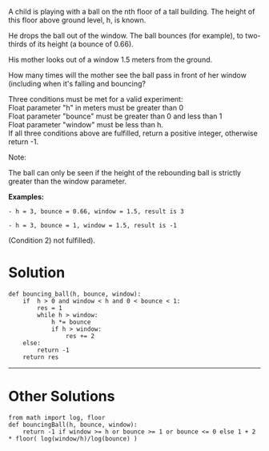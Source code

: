 A child is playing with a ball on the nth floor of a tall building. The height of this floor above ground level, h, is known.

He drops the ball out of the window. The ball bounces (for example), to two-thirds of its height (a bounce of 0.66).

His mother looks out of a window 1.5 meters from the ground.

How many times will the mother see the ball pass in front of her window (including when it's falling and bouncing?

Three conditions must be met for a valid experiment:\
Float parameter "h" in meters must be greater than 0\
Float parameter "bounce" must be greater than 0 and less than 1\
Float parameter "window" must be less than h.\
If all three conditions above are fulfilled, return a positive integer, otherwise return -1.

Note:

The ball can only be seen if the height of the rebounding ball is strictly greater than the window parameter.

**Examples:**
```
- h = 3, bounce = 0.66, window = 1.5, result is 3

- h = 3, bounce = 1, window = 1.5, result is -1 
```
(Condition 2) not fulfilled).

# Solution

```
def bouncing_ball(h, bounce, window):
    if  h > 0 and window < h and 0 < bounce < 1:   
        res = 1
        while h > window:
            h *= bounce
            if h > window:
                res += 2
    else:
        return -1
    return res
```
___
# Other Solutions

```
from math import log, floor
def bouncingBall(h, bounce, window):
    return -1 if window >= h or bounce >= 1 or bounce <= 0 else 1 + 2 * floor( log(window/h)/log(bounce) )
```
